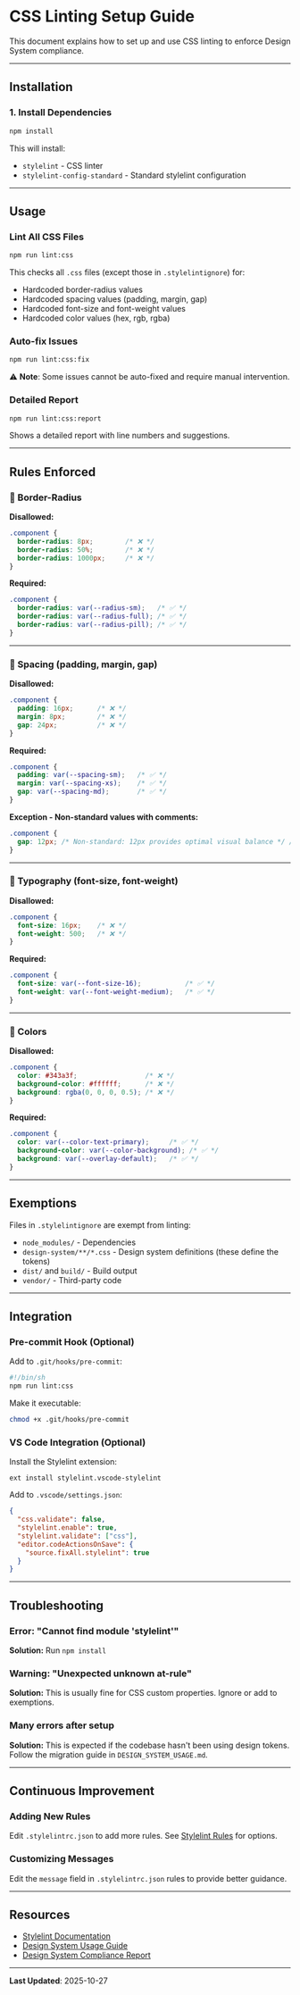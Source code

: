 # CSS Linting Setup Guide

This document explains how to set up and use CSS linting to enforce Design System compliance.

---

## Installation

### 1. Install Dependencies

```bash
npm install
```

This will install:
- `stylelint` - CSS linter
- `stylelint-config-standard` - Standard stylelint configuration

---

## Usage

### Lint All CSS Files

```bash
npm run lint:css
```

This checks all `.css` files (except those in `.stylelintignore`) for:
- Hardcoded border-radius values
- Hardcoded spacing values (padding, margin, gap)
- Hardcoded font-size and font-weight values
- Hardcoded color values (hex, rgb, rgba)

### Auto-fix Issues

```bash
npm run lint:css:fix
```

⚠️ **Note**: Some issues cannot be auto-fixed and require manual intervention.

### Detailed Report

```bash
npm run lint:css:report
```

Shows a detailed report with line numbers and suggestions.

---

## Rules Enforced

### 🔴 Border-Radius

**Disallowed:**
```css
.component {
  border-radius: 8px;        /* ❌ */
  border-radius: 50%;        /* ❌ */
  border-radius: 1000px;     /* ❌ */
}
```

**Required:**
```css
.component {
  border-radius: var(--radius-sm);   /* ✅ */
  border-radius: var(--radius-full); /* ✅ */
  border-radius: var(--radius-pill); /* ✅ */
}
```

---

### 🔴 Spacing (padding, margin, gap)

**Disallowed:**
```css
.component {
  padding: 16px;      /* ❌ */
  margin: 8px;        /* ❌ */
  gap: 24px;          /* ❌ */
}
```

**Required:**
```css
.component {
  padding: var(--spacing-sm);   /* ✅ */
  margin: var(--spacing-xs);    /* ✅ */
  gap: var(--spacing-md);       /* ✅ */
}
```

**Exception - Non-standard values with comments:**
```css
.component {
  gap: 12px; /* Non-standard: 12px provides optimal visual balance */ /* ✅ */
}
```

---

### 🔴 Typography (font-size, font-weight)

**Disallowed:**
```css
.component {
  font-size: 16px;    /* ❌ */
  font-weight: 500;   /* ❌ */
}
```

**Required:**
```css
.component {
  font-size: var(--font-size-16);           /* ✅ */
  font-weight: var(--font-weight-medium);   /* ✅ */
}
```

---

### 🔴 Colors

**Disallowed:**
```css
.component {
  color: #343a3f;                 /* ❌ */
  background-color: #ffffff;      /* ❌ */
  background: rgba(0, 0, 0, 0.5); /* ❌ */
}
```

**Required:**
```css
.component {
  color: var(--color-text-primary);     /* ✅ */
  background-color: var(--color-background); /* ✅ */
  background: var(--overlay-default);   /* ✅ */
}
```

---

## Exemptions

Files in `.stylelintignore` are exempt from linting:

- `node_modules/` - Dependencies
- `design-system/**/*.css` - Design system definitions (these define the tokens)
- `dist/` and `build/` - Build output
- `vendor/` - Third-party code

---

## Integration

### Pre-commit Hook (Optional)

Add to `.git/hooks/pre-commit`:

```bash
#!/bin/sh
npm run lint:css
```

Make it executable:
```bash
chmod +x .git/hooks/pre-commit
```

### VS Code Integration (Optional)

Install the Stylelint extension:
```
ext install stylelint.vscode-stylelint
```

Add to `.vscode/settings.json`:
```json
{
  "css.validate": false,
  "stylelint.enable": true,
  "stylelint.validate": ["css"],
  "editor.codeActionsOnSave": {
    "source.fixAll.stylelint": true
  }
}
```

---

## Troubleshooting

### Error: "Cannot find module 'stylelint'"

**Solution:** Run `npm install`

### Warning: "Unexpected unknown at-rule"

**Solution:** This is usually fine for CSS custom properties. Ignore or add to exemptions.

### Many errors after setup

**Solution:** This is expected if the codebase hasn't been using design tokens. Follow the migration guide in `DESIGN_SYSTEM_USAGE.md`.

---

## Continuous Improvement

### Adding New Rules

Edit `.stylelintrc.json` to add more rules. See [Stylelint Rules](https://stylelint.io/user-guide/rules/) for options.

### Customizing Messages

Edit the `message` field in `.stylelintrc.json` rules to provide better guidance.

---

## Resources

- [Stylelint Documentation](https://stylelint.io/)
- [Design System Usage Guide](./DESIGN_SYSTEM_USAGE.md)
- [Design System Compliance Report](./DESIGN_SYSTEM_COMPLIANCE_REPORT.md)

---

**Last Updated**: 2025-10-27
